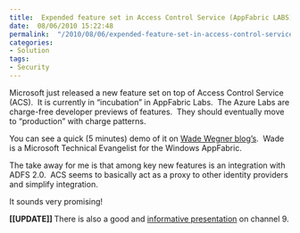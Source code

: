 ```yaml
---
title:  Expended feature set in Access Control Service (AppFabric LABS)
date:  08/06/2010 15:22:48
permalink:  "/2010/08/06/expended-feature-set-in-access-control-service-appfabric-labs/"
categories:
- Solution
tags:
- Security
---
```

<p>Microsoft just released a new feature set on top of Access Control Service (ACS).&#160; It is currently in “incubation” in AppFabric Labs.&#160; The Azure Labs are charge-free developer previews of features.&#160; They should eventually move to “production” with charge patterns.</p>  <p>You can see a quick (5 minutes) demo of it on <a href="http://www.wadewegner.com/2010/08/use-social-web-providers-in-less-than-5-minutes/">Wade Wegner blog’s</a>.&#160; Wade is a Microsoft Technical Evangelist for the Windows AppFabric.</p>  <p>The take away for me is that among key new features is an integration with ADFS 2.0.&#160; ACS seems to basically act as a proxy to other identity providers and simplify integration.</p>  <p>It sounds very promising!</p>  <p><strong>[[UPDATE]] </strong>There is also a good and <a href="http://channel9.msdn.com/shows/Identity/Introducing-the-New-Features-of-the-August-Labs-Release-of-the-Access-Control-Service/">informative presentation</a> on channel 9.</p>